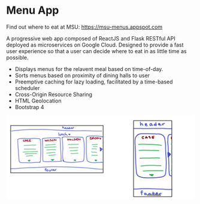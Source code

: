 # Menu App

Find out where to eat at MSU: https://msu-menus.appspot.com

A progressive web app composed of ReactJS and Flask RESTful API deployed as microservices on Google Cloud.
Designed to provide a fast user experience so that a user can decide where to eat in as little time as possible.
* Displays menus for the relavent meal based on time-of-day.
* Sorts menus based on proximity of dining halls to user
* Preemptive caching for lazy loading, facilitated by a time-based scheduler
* Cross-Origin Resource Sharing
* HTML Geolocation
* Bootstrap 4

![Front-end Mockup](https://raw.githubusercontent.com/kumquatninja/menu-app/master/mockup.png)
